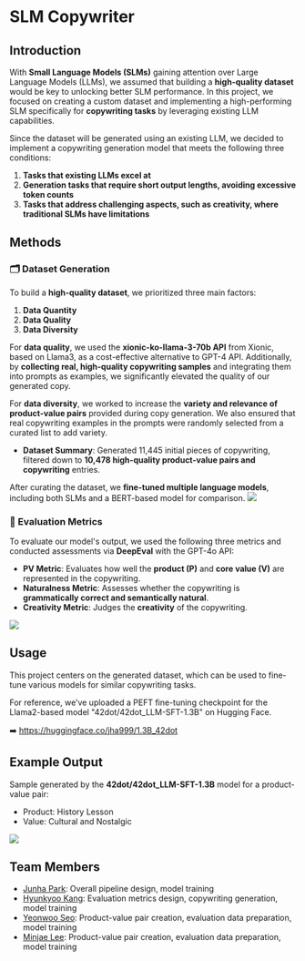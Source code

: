# SLM Copywriter

## Introduction

With **Small Language Models (SLMs)** gaining attention over Large Language Models (LLMs), we assumed that building a **high-quality dataset** would be key to unlocking better SLM performance. In this project, we focused on creating a custom dataset and implementing a high-performing SLM specifically for **copywriting tasks** by leveraging existing LLM capabilities.

Since the dataset will be generated using an existing LLM, we decided to implement a copywriting generation model that meets the following three conditions:
1. **Tasks that existing LLMs excel at**
2. **Generation tasks that require short output lengths, avoiding excessive token counts**
3. **Tasks that address challenging aspects, such as creativity, where traditional SLMs have limitations**


## Methods
### 🗂️ Dataset Generation
To build a **high-quality dataset**, we prioritized three main factors:
1. **Data Quantity**
2. **Data Quality**
3. **Data Diversity**

For **data quality**, we used the **xionic-ko-llama-3-70b API** from Xionic, based on Llama3, as a cost-effective alternative to GPT-4 API.
Additionally, by **collecting real, high-quality copywriting samples** and integrating them into prompts as examples, we significantly elevated the quality of our generated copy.

For **data diversity**, we worked to increase the **variety and relevance of product-value pairs** provided during copy generation. We also ensured that real copywriting examples in the prompts were randomly selected from a curated list to add variety.
- **Dataset Summary**: Generated 11,445 initial pieces of copywriting, filtered down to **10,478 high-quality product-value pairs and copywriting** entries.
  
After curating the dataset, we **fine-tuned multiple language models**, including both SLMs and a BERT-based model for comparison.
<img src="./asset/models_result.png">

### 🧪 Evaluation Metrics
To evaluate our model's output, we used the following three metrics and conducted assessments via **DeepEval** with the GPT-4o API:

- **PV Metric**: Evaluates how well the **product (P)** and **core value (V)** are represented in the copywriting.
- **Naturalness Metric**: Assesses whether the copywriting is **grammatically correct and semantically natural**.
- **Creativity Metric**: Judges the **creativity** of the copywriting.

<img src="./asset/models_evaluation.png">


## Usage

This project centers on the generated dataset, which can be used to fine-tune various models for similar copywriting tasks.

For reference, we’ve uploaded a PEFT fine-tuning checkpoint for the Llama2-based model "42dot/42dot_LLM-SFT-1.3B" on Hugging Face.

➡️ https://huggingface.co/jha999/1.3B_42dot

## Example Output

Sample generated by the **42dot/42dot_LLM-SFT-1.3B** model for a product-value pair:
- Product: History Lesson
- Value: Cultural and Nostalgic
<img src="./asset/42dot_result_example.png">

## Team Members

- [Junha Park](https://github.com/joon999): Overall pipeline design, model training
- [Hyunkyoo Kang](): Evaluation metrics design, copywriting generation, model training
- [Yeonwoo Seo](https://github.com/readygetset): Product-value pair creation, evaluation data preparation, model training
- [Minjae Lee](): Product-value pair creation, evaluation data preparation, model training
